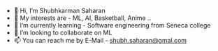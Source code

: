 - 👋 Hi, I’m Shubhkarman Saharan
- 👀 My interests are - ML, AI, Basketball, Anime ..
- 🌱 I’m currently learning - Software engineering from Seneca college
- 💞️ I’m looking to collaborate on ML
- 📫 You can reach me by E-Mail - shubh.saharan@gmal.com
